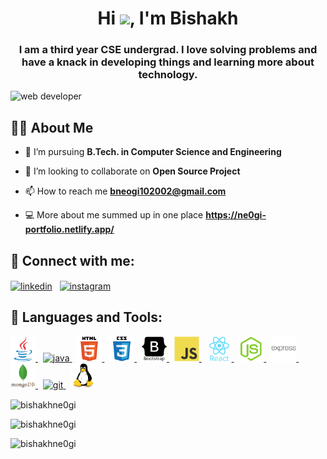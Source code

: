 <h1 align="center">Hi <img src="https://raw.githubusercontent.com/MartinHeinz/MartinHeinz/master/wave.gif" width="30px">, I'm Bishakh</h1>

<h3 align="center">I am a third year CSE undergrad. I love solving problems and have a knack in developing things and learning more about technology.</h3>

  ![web developer](https://user-images.githubusercontent.com/50258639/160299957-8caad68a-baab-494d-8095-97acfd08da2f.png)



## 🙋‍♂️ About Me

- 🌱 I’m pursuing **B.Tech. in Computer Science and Engineering**

- 👯 I’m looking to collaborate on **Open Source Project**

- 📫 How to reach me **bneogi102002@gmail.com**

- 💻 More about me summed up in one place **https://ne0gi-portfolio.netlify.app/**

## 💬 Connect with me:

<p align="left">

<a href="https://www.linkedin.com/in/bishakh-neogi-387815205/" target="_blank"><img align="center" src="https://raw.githubusercontent.com/rahuldkjain/github-profile-readme-generator/master/src/images/icons/Social/linked-in-alt.svg" alt="linkedin" height="30" width="40" /></a>
&nbsp;
<a href="https://www.instagram.com/bishakh.neogi" target="_blank"><img align="center" src="https://raw.githubusercontent.com/rahuldkjain/github-profile-readme-generator/master/src/images/icons/Social/instagram.svg" alt="instagram" height="30" width="40" /></a>
&nbsp;

</p>

## 🚀 Languages and Tools:

<p align="left">
<a href="https://www.java.com" target="_blank"> <img src="https://raw.githubusercontent.com/devicons/devicon/master/icons/java/java-original.svg" alt="java" width="40" height="40"/> </a> 
&nbsp;
<a href="https://www.cplusplus.com/" target="_blank"> <img src="https://cdn.jsdelivr.net/gh/devicons/devicon/icons/cplusplus/cplusplus-original.svg" alt="java" width="40" height="40"/> </a> 
&nbsp;
<a href="https://www.w3schools.com/html/" target="_blank"> <img src="https://raw.githubusercontent.com/devicons/devicon/master/icons/html5/html5-original-wordmark.svg" alt="css3" width="40" height="40"/> </a>
&nbsp;
<a href="https://www.w3schools.com/css/" target="_blank"> <img src="https://raw.githubusercontent.com/devicons/devicon/master/icons/css3/css3-original-wordmark.svg" alt="css3" width="40" height="40"/> </a> 
&nbsp;
<a href="https://getbootstrap.com" target="_blank"> <img src="https://raw.githubusercontent.com/devicons/devicon/master/icons/bootstrap/bootstrap-plain-wordmark.svg" alt="bootstrap" width="40" height="40"/> </a> 
&nbsp;
<a href="https://developer.mozilla.org/en-US/docs/Web/JavaScript" target="_blank"> <img src="https://raw.githubusercontent.com/devicons/devicon/master/icons/javascript/javascript-original.svg" alt="javascript" width="40" height="40"/> </a>
&nbsp;
<a href="https://reactjs.org/" target="_blank"> <img src="https://raw.githubusercontent.com/devicons/devicon/master/icons/react/react-original-wordmark.svg" alt="react" width="40" height="40"/> </a> 
&nbsp;
  <a href="https://nodejs.org/en/" target="_blank"> <img src="https://raw.githubusercontent.com/devicons/devicon/master/icons/nodejs/nodejs-original.svg" alt="nodejs" width="40" height="40"/> </a> 
  &nbsp;
  <a href="https://expressjs.com/" target="_blank"> <img src="https://raw.githubusercontent.com/devicons/devicon/master/icons/express/express-original-wordmark.svg" alt="express" width="40" height="40"/> </a> 
  &nbsp;
    <a href="https://www.mongodb.com/" target="_blank"> <img src="https://raw.githubusercontent.com/devicons/devicon/master/icons/mongodb/mongodb-original-wordmark.svg" alt="mongodb" width="40" height="40"/> </a> 
  &nbsp;
<a href="https://git-scm.com/" target="_blank"> <img src="https://www.vectorlogo.zone/logos/git-scm/git-scm-icon.svg" alt="git" width="40" height="40"/> </a> 
&nbsp;
<a href="https://www.linux.org/" target="_blank"> <img src="https://raw.githubusercontent.com/devicons/devicon/master/icons/linux/linux-original.svg" alt="linux" width="40" height="40"/> </a> </p>
<p><img align="center" src="https://github-readme-streak-stats.herokuapp.com/?user=bishakhne0gi&theme=tokyonight" alt="bishakhne0gi" /></p>


<p align="left"> <img src="https://github-readme-stats.vercel.app/api/top-langs/?username=bishakhne0gi&layout=compact&theme=tokyonight" alt="bishakhne0gi" /> </p>

<p align="left"> <img src="https://komarev.com/ghpvc/?username=bishakhne0gi&label=Profile%20views&color=00ff6e&style=flat" alt="bishakhne0gi" /> </p>

